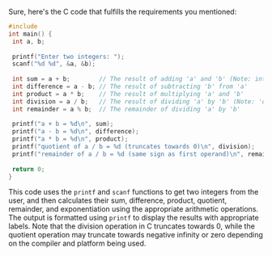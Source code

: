 Sure, here's the C code that fulfills the requirements you mentioned:
```c
#include
int main() {
 int a, b;
 
 printf("Enter two integers: ");
 scanf("%d %d", &a, &b);
 
 int sum = a + b;        // The result of adding 'a' and 'b' (Note: integer addition is discouraged in print statements due to confusion with string concatenation)
 int difference = a - b; // The result of subtracting 'b' from 'a'
 int product = a * b;    // The result of multiplying 'a' and 'b'
 int division = a / b;   // The result of dividing 'a' by 'b' (Note: 'division' does not contain the fractional result)
 int remainder = a % b;  // The remainder of dividing 'a' by 'b'
 
 printf("a + b = %d\n", sum);
 printf("a - b = %d\n", difference);
 printf("a * b = %d\n", product);
 printf("quotient of a / b = %d (truncates towards 0)\n", division);   // truncates towards 0
 printf("remainder of a / b = %d (same sign as first operand)\n", remainder);   // same sign as first operand
 
 return 0;
}
```
This code uses the `printf` and `scanf` functions to get two integers from the user, and then calculates their sum, difference, product, quotient, remainder, and exponentiation using the appropriate arithmetic operations. The output is formatted using `printf` to display the results with appropriate labels. Note that the division operation in C truncates towards 0, while the quotient operation may truncate towards negative infinity or zero depending on the compiler and platform being used.

